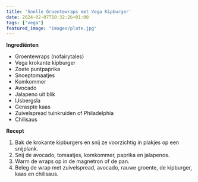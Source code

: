 ```yaml
---
title: 'Snelle Groentewraps met Vega Kipburger'
date: 2024-02-07T10:32:26+01:00
tags: ["vega"]
featured_image: "images/plate.jpg"
---
```


**Ingrediënten**
- Groentewraps (nofairytales)
- Vega krokante kipburger
- Zoete puntpaprika
- Snoeptomaatjes
- Komkommer
- Avocado 
- Jalapeno uit blik
- IJsbergsla
- Geraspte kaas
- Zuivelspread tuinkruiden of Philadelphia
- Chilisaus

**Recept**
1. Bak de krokante kipburgers en snij ze voorzichtig in plakjes op een snijplank.
3. Snij de avocado, tomaatjes, komkommer, paprika en jalapenos.
4. Warm de wraps op in de magnetron of de pan.
5. Beleg de wrap met zuivelspread, avocado, rauwe groente, de kipburger, kaas en chilisaus.